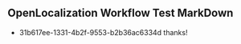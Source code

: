 ## OpenLocalization Workflow Test MarkDown
* 31b617ee-1331-4b2f-9553-b2b36ac6334d thanks!

<!--HONumber=Jul16_HO4-->


